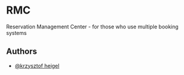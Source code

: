 # RMC

Reservation Management Center - for those who use multiple booking systems


## Authors

- [@krzysztof heigel](https://github.com/kfheigel)